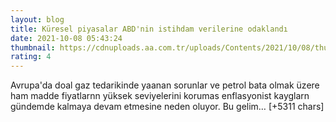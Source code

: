 ```yaml
--- 
layout: blog
title: Küresel piyasalar ABD'nin istihdam verilerine odaklandı
date: 2021-10-08 05:43:24
thumbnail: https://cdnuploads.aa.com.tr/uploads/Contents/2021/10/08/thumbs_b_c_f8cc461e60b211b581ef18ddf07acadf.jpg
rating: 4
---
```

Avrupa'da doal gaz tedarikinde yaanan sorunlar ve petrol bata olmak üzere ham madde fiyatlarnn yüksek seviyelerini korumas enflasyonist kayglarn gündemde kalmaya devam etmesine neden oluyor. Bu gelim… [+5311 chars]